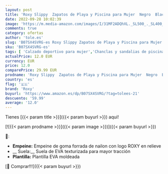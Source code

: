 ```yaml
---
layout: post
title: 'Roxy Slippy  Zapatos de Playa y Piscina para Mujer  Negro  Black FG BFG   37 EU'
date: 2022-09-28 10:02:39
image: 'https://m.media-amazon.com/images/I/31MF2ADQhXL._SL500_._SL400_.jpg'
comments: true
category: ofertas
author: 'tole.es'
slug: 'B07SX4SVRG-es Roxy Slippy Zapatos de Playa y Piscina para Mujer Negro...'
sku: 'B07SX4SVRG-es'
tags: [ 'Calzado deportivo para mujer','Chanclas y sandalias de piscina para mujer','Zapatillas y calzado deportivo para mujer','Zapatos','Zapatos para mujer','Zapatos y complementos','roxy','zapatos','🇪🇸', ]
actualPrice: 12.0 EUR
currency: EUR
price: 12.0
comparePrice: 29.99 EUR
prodname: 'Roxy Slippy  Zapatos de Playa y Piscina para Mujer  Negro  Black FG BFG   37 EU'
country: 'es'
flag: '🇪🇸'
brand: 'Roxy'
buyurl: 'https://www.amazon.es/dp/B07SX4SVRG/?tag=tolees-21'
descuento: '59.99'
average: '12.0'
---
```


Tienes [{{< param title >}}]({{< param buyurl >}}) aqui!

[![{{< param prodname >}}]({{< param image >}})]({{< param buyurl >}})

🔎:

- __Empeine:__ Empeine de goma forrada de nailon con logo ROXY en relieve
- __ Suela:__ Suela de EVA texturizada para mayor tracción
- __Plantilla:__ Plantilla EVA moldeada

[🛒 Comprar!!!]({{< param buyurl >}})

